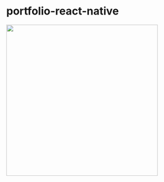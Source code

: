 # portfolio-react-native

<div>
    <img src='https://user-images.githubusercontent.com/66346740/148402184-1a566d99-4265-41d0-9bb6-7185c02a9b8e.png' height='400'>
</div>